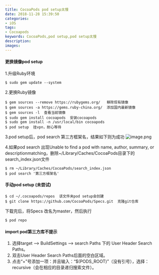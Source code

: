 ```yaml
---
title: CocoaPods pod setup太慢
date: 2018-11-28 15:39:50
categories: 
- iOS
tags:
- Cocoapods
keywords: CocoaPods,pod setup,pod setup太慢
description:
images:
---
```

#### 更换镜像pod setup
1.升级Ruby环境
```
$ sudo gem update --system
```
2.更换Ruby镜像
```
$ gem sources --remove https://rubygems.org/   移除现有镜像
$ gem sources -a https://gems.ruby-china.org/  添加国内最新镜像
$ gem sources -l  查看当前镜像
$ sudo gem install cocoapods  安装cocoapods
$ sudo gem install -n /usr/local/bin cocoapods
$ pod setup  挂vpn，耐心等待
```
3.pod setup后，pod search 第三方框架名，结果如下则为成功
![image.png](https://upload-images.jianshu.io/upload_images/3850436-fd1eaaafdc4f8cbd.png?imageMogr2/auto-orient/strip%7CimageView2/2/w/1240)

4.如果pod search 出现Unable to find a pod with name, author, summary, or descriptionmatching，删除~/Library/Caches/CocoaPods目录下的search_index.json文件
```
$ rm ~/Library/Caches/CocoaPods/search_index.json
$ pod search '第三方框架名'
```
#### 手动pod setup (未尝试)
```
$ cd ~/.cocoapods/repos  该文件夹pod setup会创建
$ git clone https://github.com/CocoaPods/Specs.git  克隆git仓库
```
下载完后，将Specs 改名为master，然后执行
```
$ pod repo
```

#### import pod第三方库不提示
1. 选择target —> BuildSettings —> search Paths 下的 User Header Search Paths。
2. 双击User Header Search Paths后面的空白区域。
3. 点击“+”号添加一项：并且输入：“$(PODS_ROOT)”（没有引号），选择：recursive（会在相应的目录递归搜索文件）。
